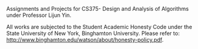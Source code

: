 Assignments and Projects for CS375- Design and Analysis of Algorithms under Professor Lijun Yin.

All works are subjected to the Student Academic Honesty Code under the State University of New York, Binghamton University. Please refer to: http://www.binghamton.edu/watson/about/honesty-policy.pdf.
